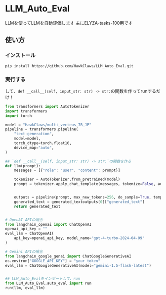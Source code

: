 # LLM_Auto_Eval

LLMを使ってLLMを自動評価します
主にELYZA-tasks-100用です

## 使い方

### インストール

`pip install https://github.com/HawkClaws/LLM_Auto_Eval.git`


### 実行する
して、`def __call__(self, input_str: str) -> str:`の関数を作ってrunするだけ！

```python
from transformers import AutoTokenizer
import transformers
import torch

model = "HawkClaws/multi_vecteus_7B_JP"
pipeline = transformers.pipeline(
    "text-generation",
    model=model,
    torch_dtype=torch.float16,
    device_map="auto",
)

## `def __call__(self, input_str: str) -> str:`の関数を作る
def llm(prompt):
    messages = [{"role": "user", "content": prompt}]

    tokenizer = AutoTokenizer.from_pretrained(model)
    prompt = tokenizer.apply_chat_template(messages, tokenize=False, add_generation_prompt=True)


    outputs = pipeline(prompt, max_new_tokens=256, do_sample=True, temperature=0.7, top_k=50, top_p=0.95)
    generated_text = generated_textoutputs[0]["generated_text"]
    return generated_text


# OpenAI APIの場合
from langchain_openai import ChatOpenAI
openai_api_key = ""
eval_llm = ChatOpenAI(
    api_key=openai_api_key, model_name="gpt-4-turbo-2024-04-09"
)

# Gemini APIの場合
from langchain_google_genai import ChatGoogleGenerativeAI
os.environ["GOOGLE_API_KEY"] = "your token"
eval_llm = ChatGoogleGenerativeAI(model="gemini-1.5-flash-latest")


## LLM_Auto_Evalをインポートして、run
from LLM_Auto_Eval.auto_eval import run
run(llm, eval_llm)

```

##